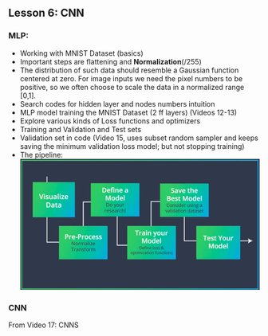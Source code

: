 ## Lesson 6: CNN

### MLP:
- Working with MNIST Dataset (basics)
- Important steps are flattening and **Normalization**(/255)
- The distribution of such data should resemble a Gaussian function centered at zero. For image inputs we need the pixel numbers to be positive, so we often choose to scale the data in a normalized range [0,1].
- Search codes for hidden layer and nodes numbers intuition
- MLP model training the MNIST Dataset (2 ff layers) (Videos 12-13)
- Explore various kinds of Loss functions and optimizers
- Training and Validation and Test sets
- Validation set in code (Video 15, uses subset random sampler and keeps saving the minimum validation loss model; but not stopping training)
- The pipeline:
![image classification pipeline](images/mlp.png)


### CNN
From Video 17: CNNS

